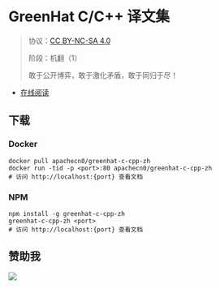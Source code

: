 <!--
    需要填充的占位符：
    
    README.md
    
        GreenHat C/C++ 译文集：文档中文名
        {nameEn}：文档英文名
        {urlEn}：文档原始链接
        gdcc：域名前缀
        飞龙：负责人名称
        wizardforcel：负责人 Github 用户名
        562826179：负责人 QQ
        greenhat-c-cpp-zh：ApacheCN 的 Github 仓库名称
        greenhat-c-cpp-zh：DockerHub 仓库名称
        greenhat-c-cpp-zh：PYPI 包名称
        greenhat-c-cpp-zh：NPM 包名称
    
    CNAME
    
        gdcc：域名前缀

    index.html
    
        GreenHat C/C++ 译文集：文档中文名
        #004eb7：显示颜色
        greenhat-c-cpp-zh：ApacheCN 的 Github 仓库名称

    asset/docsify-flygon-footer.js
    
        greenhat-c-cpp-zh：ApacheCN 的 Github 仓库名称
-->

# GreenHat C/C++ 译文集

> 协议：[CC BY-NC-SA 4.0](http://creativecommons.org/licenses/by-nc-sa/4.0/)
> 
> 阶段：机翻（1）
> 
> 敢于公开博弈，敢于激化矛盾，敢于同归于尽！

* [在线阅读](https://ghcc.flygon.net)

## 下载

### Docker

```
docker pull apachecn0/greenhat-c-cpp-zh
docker run -tid -p <port>:80 apachecn0/greenhat-c-cpp-zh
# 访问 http://localhost:{port} 查看文档
```

### NPM

```
npm install -g greenhat-c-cpp-zh
greenhat-c-cpp-zh <port>
# 访问 http://localhost:{port} 查看文档
```

## 赞助我

![](https://img-blog.csdnimg.cn/20200112005920729.png)
